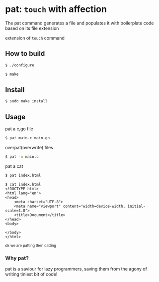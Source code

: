 # pat: `touch` with affection

The pat command generates a file and populates it with boilerplate code based on its file extension

extension of `touch` command

## How to build

```bash
$ ./configure
```
```bash
$ make 
```

## Install
```bash
$ sudo make install
```

## Usage
pat a c,go file
```bash
$ pat main.c main.go
```
overpat(overwrite) files
```bash
$ pat -o main.c
```
pat a cat
```bash
$ pat index.html
```
```
$ cat index.html
<!DOCTYPE html>
<html lang="en">
<head>
	<meta charset="UTF-8">
	<meta name="viewport" content="width=device-width, initial-scale=1.0">
	<title>Document</title>
</head>
<body>

</body>
</html>
```
<sup>ok we are patting then catting</sup>


### Why pat?
pat is a saviour for lazy programmers, saving them from the agony of writing tiniest bit of code!
